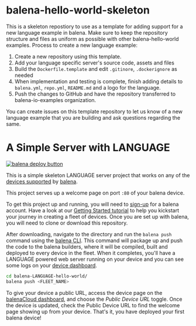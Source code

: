 # balena-hello-world-skeleton

This is a skeleton repostiory to use as a template for adding support for a new language example in balena. Make sure to keep the repository structure and files as uniform as possible with other balena-hello-world examples. Process to create a new language example:

1. Create a new repository using this template. 
2. Add your language specific server's source code, assets and files
3. Build the `Dockerfile.template` and edit `.gitinore`, `.dockerignore` as needed 
4. When implementation and testing is complete, finish adding details to `balena.yml`, `repo.yml`, `README.md` and a logo for the language.
5. Push the changes to GitHub and have the repository transferred to balena-io-examples organization. 

You can create issues on this template repository to let us know of a new language example that you are building and ask questions regarding the same.

# A Simple Server with LANGUAGE

[![balena deploy button](https://www.balena.io/deploy.svg)](https://dashboard.balena-cloud.com/deploy?repoUrl=https://github.com/balena-io-examples/balena-LANGUAGE-hello-world)

This is a simple skeleton LANGUAGE server project that works on any of the [devices supported][devices-supported] by [balena][balena-link].

This project serves up a welcome page on port `:80` of your balena device.

To get this project up and running, you will need to [sign-up][signup-page] for a balena account. Have a look at our [Getting Started tutorial][gettingStarted-link] to help you kickstart your journey in creating a fleet of devices. Once you are set up with balena, you will need to clone or download this repository. 

After downloading, navigate to the directory and run the `balena push` command using the [balena CLI][balena-cli]. This command will package up and push the code to the balena builders, where it will be compiled, built and deployed to every device in the fleet. When it completes, you'll have a LANGUAGE powered web server running on your device and you can see some logs on your [device dashboard][balena-dashboard].

```bash
cd balena-LANGUAGE-hello-world/
balena push <FLEET_NAME>
```

To give your device a public URL, access the device page on the [balenaCloud dashboard][balena-dashboard], and choose the _Public Device URL_ toggle. Once the device is updated, check the Public Device URL to find the welcome page showing up from your device. That's it, you have deployed your first balena device!


[balena-cli]:https://www.balena.io/docs/reference/cli/
[balena-dashboard]:https://dashboard.balena-cloud.com/
[balena-link]:https://balena.io/ 
[devices-supported]:https://www.balena.io/docs/reference/hardware/devices/
[gettingStarted-link]:https://www.balena.io/docs/learn/getting-started/raspberrypi3/LANGUAGE/
[signup-page]:https://dashboard.balena-cloud.com/signup
